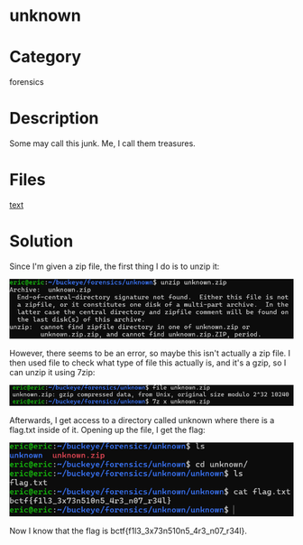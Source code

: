 # unknown
# Category
forensics
# Description
Some may call this junk. Me, I call them treasures.
# Files
[text](unknown.zip)
# Solution
Since I'm given a zip file, the first thing I do is to unzip it:

![alt text](image-2.png)

However, there seems to be an error, so maybe this isn't actually a zip file. I then used file to check what type of file this actually is, and it's a gzip, so I can unzip it using 7zip:

![alt text](image-1.png)

Afterwards, I get access to a directory called unknown where there is a flag.txt inside of it. Opening up the file, I get the flag:

![alt text](image-3.png)

Now I know that the flag is bctf{f1l3_3x73n510n5_4r3_n07_r34l}.